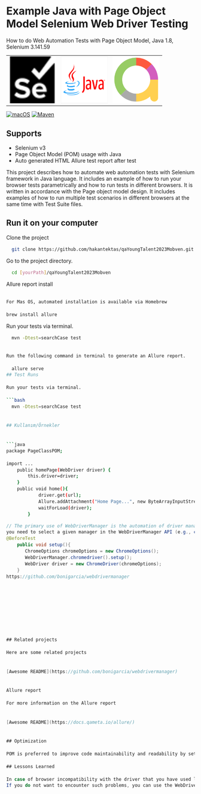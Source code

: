 
# Example Java with Page Object Model Selenium Web Driver Testing

How to do Web Automation Tests with Page Object Model, Java 1.8, Selenium 3.141.59

<table class="image-table">
<tbody>
<tr>
<td>
<img src="https://github.com/hakantektas/commencisTestProject/blob/main/selenium.svg" width="125" height="125">
</td>
<td>
<img src="https://github.com/hakantektas/commencisTestProject/blob/main/download.png" width="125" height="125">
</td>
<td>
<img src="https://github.com/hakantektas/commencisTestProject/blob/main/download%20(1).png" width="125" height="125">
</td>
</tr>
</tbody>
</table>



[![macOS](https://svgshare.com/i/ZjP.svg)](https://svgshare.com/i/ZjP.svg)
[![Maven](https://badgen.net/badge/icon/maven?icon=maven&label)](https://https://maven.apache.org/)
## **Supports**

* Selenium v3
* Page Object Model (POM) usage with Java
* Auto generated HTML Allure test report after test

This project describes how to automate web automation tests with Selenium framework in Java language. It includes an example of how to run your browser tests parametrically and how to run tests in different browsers. It is written in accordance with the Page object model design. It includes examples of how to run multiple test scenarios in different browsers at the same time with Test Suite files.
## Run it on your computer

Clone the project

```bash
  git clone https://github.com/hakantektas/qaYoungTalent2023Mobven.git
```

Go to the project directory.

```bash
  cd [yourPath]/qaYoungTalent2023Mobven
```

Allure report install

```bash

For Mas OS, automated installation is available via Homebrew

brew install allure
```

Run your tests via terminal.

```bash
  mvn -Dtest=searchCase test

```

```bash

Run the following command in terminal to generate an Allure report.

  allure serve 
## Test Runs

Run your tests via terminal. 

```bash
  mvn -Dtest=searchCase test

  
## Kullanım/Örnekler


```java
package PageClassPOM;

import ...
    public homePage(WebDriver driver) {
        this.driver=driver;
    }
    public void home(){
            driver.get(url);
            Allure.addAttachment("Home Page...", new ByteArrayInputStream(((TakesScreenshot) driver).getScreenshotAs(OutputType.BYTES)));
            waitForLoad(driver);
        }
```

```java
// The primary use of WebDriverManager is the automation of driver management. For using this feature, 
you need to select a given manager in the WebDriverManager API (e.g., chromedriver() for Chrome) and invoke the method setup().
@BeforeTest
    public void setup(){
       ChromeOptions chromeOptions = new ChromeOptions();
       WebDriverManager.chromedriver().setup();
       WebDriver driver = new ChromeDriver(chromeOptions);
    }
https://github.com/bonigarcia/webdrivermanager









## Related projects

Here are some related projects


[Awesome README](https://github.com/bonigarcia/webdrivermanager)


Allure report 

For more information on the Allure report 


[Awesome README](https://docs.qameta.io/allure/)
  

## Optimization

POM is preferred to improve code maintainability and readability by setting common methods and elements to a variable.
  
## Lessons Learned

In case of browser incompatibility with the driver that you have used locally, use an updated browser and update your driver.
If you do not want to encounter such problems, you can use the WebDriverManager made by bonigarcia. -> https://github.com/bonigarcia/webdrivermanager




  
